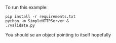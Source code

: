To run this example:

```
pip install -r requirements.txt
python -m SimpleHTTPServer &
./validate.py
```

You should se an object pointing to itself hopefully
